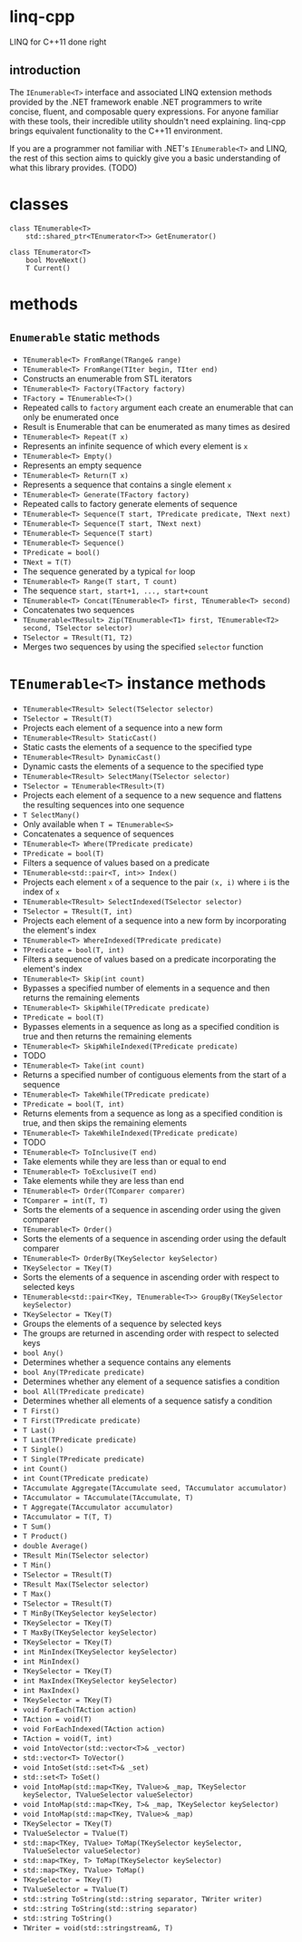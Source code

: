 linq-cpp
========
LINQ for C++11 done right

introduction
------------
The `IEnumerable<T>` interface and associated LINQ extension methods provided by the .NET framework enable .NET programmers to write concise, fluent, and composable query expressions. For anyone familiar with these tools, their incredible utility shouldn't need explaining. linq-cpp brings equivalent functionality to the C++11 environment.

If you are a programmer not familiar with .NET's `IEnumerable<T>` and LINQ, the rest of this section aims to quickly give you a basic understanding of what this library provides. (TODO) 

classes
=======
    class TEnumerable<T>
        std::shared_ptr<TEnumerator<T>> GetEnumerator()
        
    class TEnumerator<T>
        bool MoveNext()
        T Current()

methods
=======
`Enumerable` static methods
------------
- `TEnumerable<T> FromRange(TRange& range)`
- `TEnumerable<T> FromRange(TIter begin, TIter end)`
 - Constructs an enumerable from STL iterators
- `TEnumerable<T> Factory(TFactory factory)`
 - `TFactory = TEnumerable<T>()`
 - Repeated calls to `factory` argument each create an enumerable that can only be enumerated once
 - Result is Enumerable that can be enumerated as many times as desired
- `TEnumerable<T> Repeat(T x)`
 - Represents an infinite sequence of which every element is `x`
- `TEnumerable<T> Empty()`
 - Represents an empty sequence
- `TEnumerable<T> Return(T x)`
 - Represents a sequence that contains a single element `x`
- `TEnumerable<T> Generate(TFactory factory)`
 - Repeated calls to factory generate elements of sequence
- `TEnumerable<T> Sequence(T start, TPredicate predicate, TNext next)`
- `TEnumerable<T> Sequence(T start, TNext next)`
- `TEnumerable<T> Sequence(T start)`
- `TEnumerable<T> Sequence()`
 - `TPredicate = bool()`
 - `TNext = T(T)`
 - The sequence generated by a typical `for` loop
- `TEnumerable<T> Range(T start, T count)`
 - The sequence `start, start+1, ..., start+count`
- `TEnumerable<T> Concat(TEnumerable<T> first, TEnumerable<T> second)`
 - Concatenates two sequences
- `TEnumerable<TResult> Zip(TEnumerable<T1> first, TEnumerable<T2> second, TSelector selector)`
 - `TSelector = TResult(T1, T2)`
 - Merges two sequences by using the specified `selector` function

`TEnumerable<T>` instance methods
=================================
- `TEnumerable<TResult> Select(TSelector selector)`
 - `TSelector = TResult(T)`
 - Projects each element of a sequence into a new form
- `TEnumerable<TResult> StaticCast()`
 - Static casts the elements of a sequence to the specified type
- `TEnumerable<TResult> DynamicCast()`
 - Dynamic casts the elements of a sequence to the specified type
- `TEnumerable<TResult> SelectMany(TSelector selector)`
 - `TSelector = TEnumerable<TResult>(T)`
 - Projects each element of a sequence to a new sequence and flattens the resulting sequences into one sequence
- `T SelectMany()`
 - Only available when `T = TEnumerable<S>`
 - Concatenates a sequence of sequences
- `TEnumerable<T> Where(TPredicate predicate)`
 - `TPredicate = bool(T)`
 - Filters a sequence of values based on a predicate
- `TEnumerable<std::pair<T, int>> Index()`
 - Projects each element `x` of a sequence to the pair `(x, i)` where `i` is the index of `x`
- `TEnumerable<TResult> SelectIndexed(TSelector selector)`
 - `TSelector = TResult(T, int)`
 - Projects each element of a sequence into a new form by incorporating the element's index
- `TEnumerable<T> WhereIndexed(TPredicate predicate)`
 - `TPredicate = bool(T, int)`
 - Filters a sequence of values based on a predicate incorporating the element's index
- `TEnumerable<T> Skip(int count)`
 - Bypasses a specified number of elements in a sequence and then returns the remaining elements
- `TEnumerable<T> SkipWhile(TPredicate predicate)`
 - `TPredicate = bool(T)`
 - Bypasses elements in a sequence as long as a specified condition is true and then returns the remaining elements
- `TEnumerable<T> SkipWhileIndexed(TPredicate predicate)`
 - TODO
- `TEnumerable<T> Take(int count)`
 - Returns a specified number of contiguous elements from the start of a sequence
- `TEnumerable<T> TakeWhile(TPredicate predicate)`
 - `TPredicate = bool(T, int)`
 - Returns elements from a sequence as long as a specified condition is true, and then skips the remaining elements
- `TEnumerable<T> TakeWhileIndexed(TPredicate predicate)`
 - TODO
- `TEnumerable<T> ToInclusive(T end)`
 - Take elements while they are less than or equal to end
- `TEnumerable<T> ToExclusive(T end)`
 - Take elements while they are less than end
- `TEnumerable<T> Order(TComparer comparer)`
 - `TComparer = int(T, T)`
 - Sorts the elements of a sequence in ascending order using the given comparer
- `TEnumerable<T> Order()`
 - Sorts the elements of a sequence in ascending order using the default comparer
- `TEnumerable<T> OrderBy(TKeySelector keySelector)`
 - `TKeySelector = TKey(T)`
 - Sorts the elements of a sequence in ascending order with respect to selected keys
- `TEnumerable<std::pair<TKey, TEnumerable<T>> GroupBy(TKeySelector keySelector)`
 - `TKeySelector = TKey(T)`
 - Groups the elements of a sequence by selected keys
 - The groups are returned in ascending order with respect to selected keys
- `bool Any()`
 - Determines whether a sequence contains any elements
- `bool Any(TPredicate predicate)`
 - Determines whether any element of a sequence satisfies a condition
- `bool All(TPredicate predicate)`
 - Determines whether all elements of a sequence satisfy a condition
- `T First()`
- `T First(TPredicate predicate)`
- `T Last()`
- `T Last(TPredicate predicate)`
- `T Single()`
- `T Single(TPredicate predicate)`
- `int Count()`
- `int Count(TPredicate predicate)`
- `TAccumulate Aggregate(TAccumulate seed, TAccumulator accumulator)`
 - `TAccumulator = TAccumulate(TAccumulate, T)`
- `T Aggregate(TAccumulator accumulator)`
 - `TAccumulator = T(T, T)`
- `T Sum()`
- `T Product()`
- `double Average()`
- `TResult Min(TSelector selector)`
- `T Min()`
 - `TSelector = TResult(T)`
- `TResult Max(TSelector selector)`
- `T Max()`
 - `TSelector = TResult(T)`
- `T MinBy(TKeySelector keySelector)`
 - `TKeySelector = TKey(T)`
- `T MaxBy(TKeySelector keySelector)`
 - `TKeySelector = TKey(T)`
- `int MinIndex(TKeySelector keySelector)`
- `int MinIndex()`
 - `TKeySelector = TKey(T)`
- `int MaxIndex(TKeySelector keySelector)`
- `int MaxIndex()`
 - `TKeySelector = TKey(T)`
- `void ForEach(TAction action)`
 - `TAction = void(T)`
- `void ForEachIndexed(TAction action)`
 - `TAction = void(T, int)`
- `void IntoVector(std::vector<T>& _vector)`
- `std::vector<T> ToVector()`
- `void IntoSet(std::set<T>& _set)`
- `std::set<T> ToSet()`
- `void IntoMap(std::map<TKey, TValue>& _map, TKeySelector keySelector, TValueSelector valueSelector)`
- `void IntoMap(std::map<TKey, T>& _map, TKeySelector keySelector)`
- `void IntoMap(std::map<TKey, TValue>& _map)`
 - `TKeySelector = TKey(T)`
 - `TValueSelector = TValue(T)`
- `std::map<TKey, TValue> ToMap(TKeySelector keySelector, TValueSelector valueSelector)`
- `std::map<TKey, T> ToMap(TKeySelector keySelector)`
- `std::map<TKey, TValue> ToMap()`
 - `TKeySelector = TKey(T)`
 - `TValueSelector = TValue(T)`
- `std::string ToString(std::string separator, TWriter writer)`
- `std::string ToString(std::string separator)`
- `std::string ToString()`
 - `TWriter = void(std::stringstream&, T)`
